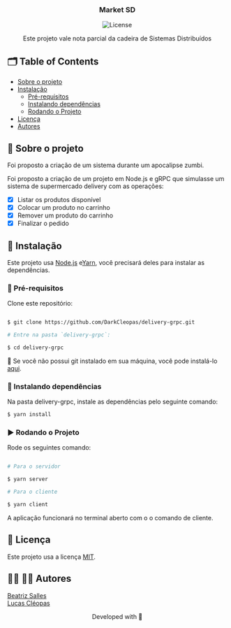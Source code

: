 <p align="center">

  <h3 align="center">Market SD</h3>

<p align="center">
  <img src="https://img.shields.io/static/v1?label=Lincense&message=MIT&color=0000ff " alt="License" />
</p>

<p align="center">
    Este projeto vale nota parcial da cadeira de Sistemas Distribuídos
    <br />
  </p>
</p>

<!-- TABLE OF CONTENTS -->
## 🗂 Table of Contents

* [Sobre o projeto](#book-sobre-o-projeto)
* [Instalação](#bricks-instalação)
  * [Pré-requisitos](#construction-pre-requisitos)
  * [Instalando dependências](#construction-instalando-dependencias)
  * [Rodando o Projeto](#arrow_forward-rodando-o-projeto)
* [Licença](#page_facing_up-licença)
* [Autores](#woman_technologist-man_technologist-autores)

## :book: Sobre o projeto

Foi proposto a criação de um sistema durante um apocalipse zumbi.

Foi proposto a criação de um projeto em Node.js e gRPC que simulasse um sistema de supermercado delivery com as operações:  

  - [x] Listar os produtos disponível
  - [x] Colocar um produto no carrinho
  - [x] Remover um produto do carrinho
  - [x] Finalizar o pedido

## :bricks: Instalação

Este projeto usa [Node.js](https://nodejs.org/en/) e[Yarn](https://yarnpkg.com), você precisará deles para instalar as dependências.

### :construction: Pré-requisitos

Clone este repositório:
```bash

$ git clone https://github.com/DarkCleopas/delivery-grpc.git

# Entre na pasta `delivery-grpc`:

$ cd delivery-grpc
```

🚨 Se você não possui git instalado em sua máquina, você pode instalá-lo [aqui](https://git-scm.com/downloads).


### :construction: Instalando dependências

Na pasta delivery-grpc, instale as dependências pelo seguinte comando:

```bash
$ yarn install
```

### :arrow_forward: Rodando o Projeto

Rode os seguintes comando:

```bash

# Para o servidor

$ yarn server

# Para o cliente

$ yarn client
```

A aplicação funcionará no terminal aberto com o o comando de cliente.

## :page_facing_up: Licença

Este projeto usa a licença [MIT](https://github.com/DarkCleopas/delivery-grpc/blob/main/LICENSE).

## :woman_technologist: :man_technologist: Autores

[Beatriz Salles](https://github.com/3salles)
<br/>
[Lucas Cléopas](https://github.com/DarkCleopas)



<p align="center">Developed with 💜</p>
